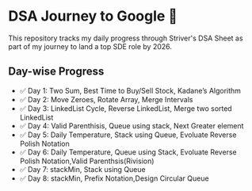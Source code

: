 # DSA Journey to Google 🚀
This repository tracks my daily progress through Striver's DSA Sheet as part of my journey to land a top SDE role by 2026.
## Day-wise Progress
- ✅ Day 1: Two Sum, Best Time to Buy/Sell Stock, Kadane’s Algorithm
- ✅ Day 2: Move Zeroes, Rotate Array, Merge Intervals
- ✅ Day 3: LinkedList Cycle, Reverse LinkedList, Merge two sorted LinkedList
- ✅ Day 4: Valid Parenthisis, Queue using stack, Next Greater element
- ✅ Day 5: Daily Temperature, Stack using Queue, Evoluate Reverse Polish Notation
- ✅ Day 6: Daily Temperature, Queue using Stack, Evoluate Reverse Polish Notation,Valid Parenthsis(Rivision)
- ✅ Day 7: stackMin, Stack using Queue 
- ✅ Day 8: stackMin, Prefix Notation,Design Circular Queue